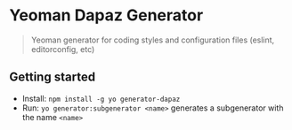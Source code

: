 # Yeoman Dapaz Generator

> Yeoman generator for coding styles and configuration files (eslint, editorconfig, etc)

## Getting started

- Install: `npm install -g yo generator-dapaz`
- Run: `yo generator:subgenerator <name>` generates a subgenerator with the name `<name>`
